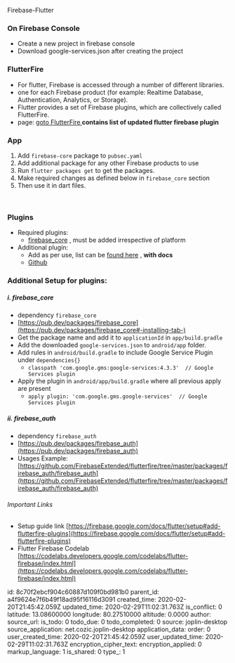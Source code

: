 Firebase-Flutter

### On Firebase Console
+ Create a new project in firebase console
+ Download google-services.json after creating the project

### FlutterFire

+ For flutter, Firebase is accessed through a number of different libraries.
+ one for each Firebase product (for example: Realtime Database, Authentication, Analytics, or Storage).
+ Flutter provides a set of Firebase plugins, which are collectively called FlutterFire.
+ page: [goto FlutterFire ](https://firebaseopensource.com/projects/firebaseextended/flutterfire/)
**contains list of updated flutter firebase plugin**

### App
1. Add `firebase-core` package to `pubsec.yaml`
2. Add additional package for any other Firebase products to use 
3. Run `flutter packages get` to get the packages.
4. Make required changes as defined below in `firebase_core` section
5. Then use it in dart files.
<br/>


### Plugins
+ Required plugins:
    + [firebase_core](https://pub.dev/packages/firebase_core) , must be added irrespective of platform
+ Additional plugin:
    + Add as per use, list can be [found here](https://firebaseopensource.com/projects/firebaseextended/flutterfire/) , **with docs**
    + [Github](https://github.com/firebaseextended/flutterfire)


### Additional Setup for plugins:

##### i. firebase_core
+ dependency `firebase_core`
+ [https://pub.dev/packages/firebase_core](https://pub.dev/packages/firebase_core#-installing-tab-)
+ Get the package name and add it to `applicationId` in `app/build.gradle`
+ Add the downloaded `google-services.json` to `android/app` folder.
+ Add rules in `android/build.gradle` to include Google Service Plugin under `dependencies{}`
    + `classpath 'com.google.gms:google-services:4.3.3'  // Google Services plugin`
+ Apply the plugin in `android/app/build.gradle` where all previous apply are present
    + `apply plugin: 'com.google.gms.google-services'  // Google Services plugin`



##### ii. firebase_auth
+ dependency `firebase_auth`
+ [https://pub.dev/packages/firebase_auth](https://pub.dev/packages/firebase_auth)
+ Usages Example: [https://github.com/FirebaseExtended/flutterfire/tree/master/packages/firebase_auth/firebase_auth](https://github.com/FirebaseExtended/flutterfire/tree/master/packages/firebase_auth/firebase_auth)


###### Important  Links

+ Setup guide link [https://firebase.google.com/docs/flutter/setup#add-flutterfire-plugins](https://firebase.google.com/docs/flutter/setup#add-flutterfire-plugins)
+ Flutter Firebase Codelab [https://codelabs.developers.google.com/codelabs/flutter-firebase/index.html](https://codelabs.developers.google.com/codelabs/flutter-firebase/index.html)

id: 8c70f2ebcf904c60887d109f0bd981b0
parent_id: a4f9624e7f6b49f18ad95f16116d3091
created_time: 2020-02-20T21:45:42.059Z
updated_time: 2020-02-29T11:02:31.763Z
is_conflict: 0
latitude: 13.08600000
longitude: 80.27510000
altitude: 0.0000
author: 
source_url: 
is_todo: 0
todo_due: 0
todo_completed: 0
source: joplin-desktop
source_application: net.cozic.joplin-desktop
application_data: 
order: 0
user_created_time: 2020-02-20T21:45:42.059Z
user_updated_time: 2020-02-29T11:02:31.763Z
encryption_cipher_text: 
encryption_applied: 0
markup_language: 1
is_shared: 0
type_: 1